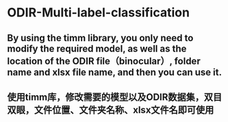 # ODIR-Multi-label-classification

## By using the timm library, you only need to modify the required model, as well as the location of the ODIR file（binocular）, folder name and xlsx file name, and then you can use it.

## 使用timm库，修改需要的模型以及ODIR数据集，双目双眼，文件位置、文件夹名称、xlsx文件名即可使用
